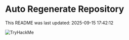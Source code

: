 # Auto Regenerate Repository

This README was last updated: 2025-09-15 17:42:12

 ![TryHackMe](https://tryhackme.com/badge/533634)